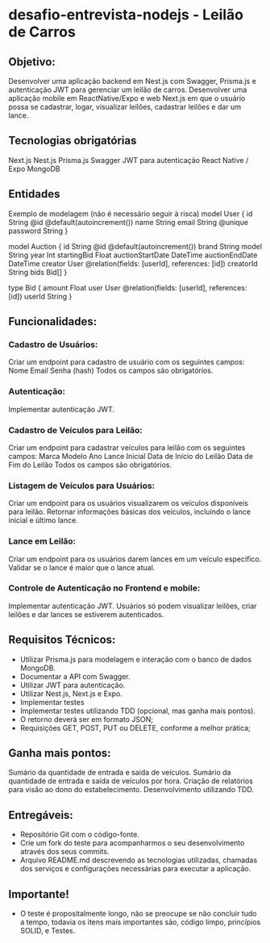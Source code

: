 # desafio-entrevista-nodejs - Leilão de Carros

## Objetivo:
Desenvolver uma aplicação backend em Nest.js com Swagger, Prisma.js e autenticação JWT para gerenciar um leilão de carros.
Desenvolver uma aplicação mobile em ReactNative/Expo e web Next.js em que o usuário possa se cadastrar, logar, visualizar leilões, cadastrar leilões e dar um lance.

## Tecnologias obrigatórias

Next.js
Nest.js
Prisma.js
Swagger
JWT para autenticação
React Native / Expo
MongoDB

## Entidades
Exemplo de modelagem (não é necessário seguir à risca)
model User {
  id       String      @id @default(autoincrement())
  name     String
  email    String   @unique
  password String
}

model Auction {
  id               String      @id @default(autoincrement())
  brand            String
  model            String
  year             Int
  startingBid      Float
  auctionStartDate DateTime
  auctionEndDate   DateTime
  creator          User     @relation(fields: [userId], references: [id])
  creatorId        String
  bids             Bid[]
}

type Bid {
  amount   Float
  user     User     @relation(fields: [userId], references: [id])
  userId   String
}

## Funcionalidades:

### Cadastro de Usuários:
Criar um endpoint para cadastro de usuário com os seguintes campos:
Nome
Email
Senha (hash)
Todos os campos são obrigatórios.

### Autenticação:
Implementar autenticação JWT.

### Cadastro de Veículos para Leilão:
Criar um endpoint para cadastrar veículos para leilão com os seguintes campos:
Marca
Modelo
Ano
Lance Inicial
Data de Início do Leilão
Data de Fim do Leilão
Todos os campos são obrigatórios.

### Listagem de Veículos para Usuários:
Criar um endpoint para os usuários visualizarem os veículos disponíveis para leilão.
Retornar informações básicas dos veículos, incluindo o lance inicial e último lance.

### Lance em Leilão:
Criar um endpoint para os usuários darem lances em um veículo específico.
Validar se o lance é maior que o lance atual.

### Controle de Autenticação no Frontend e mobile:
Implementar autenticação JWT.
Usuários só podem visualizar leilões, criar leilões e dar lances se estiverem autenticados.

## Requisitos Técnicos:
- Utilizar Prisma.js para modelagem e interação com o banco de dados MongoDB.
- Documentar a API com Swagger.
- Utilizar JWT para autenticação.
- Utilizar Nest.js, Next.js e Expo.
- Implementar testes
- Implementar testes utilizando TDD (opcional, mas ganha mais pontos).
- O retorno deverá ser em formato JSON;
- Requisições GET, POST, PUT ou DELETE, conforme a melhor prática;


## Ganha mais pontos:

Sumário da quantidade de entrada e saída de veículos.
Sumário da quantidade de entrada e saída de veículos por hora.
Criação de relatórios para visão ao dono do estabelecimento.
Desenvolvimento utilizando TDD.

## Entregáveis:

- Repositório Git com o código-fonte.
- Crie um fork do teste para acompanharmos o seu desenvolvimento através dos seus commits.
- Arquivo README.md descrevendo as tecnologias utilizadas, chamadas dos serviços e configurações necessárias para executar a aplicação.

## Importante!
- O teste é propositalmente longo, não se preocupe se não concluir tudo a tempo, todavia os itens mais importantes são, código limpo, princípios SOLID, e Testes.
